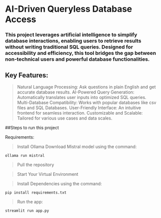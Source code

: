 # AI-Driven Queryless Database Access

### This project leverages artificial intelligence to simplify database interactions, enabling users to retrieve results without writing traditional SQL queries. Designed for accessibility and efficiency, this tool bridges the gap between non-technical users and powerful database functionalities.

## Key Features:
>Natural Language Processing: Ask questions in plain English and get accurate database results.
>AI-Powered Query Generation: Automatically translates user inputs into optimized SQL queries.
>Multi-Database Compatibility: Works with popular databases like csv files and SQL Databases.
>User-Friendly Interface: An intuitive frontend for seamless interaction.
>Customizable and Scalable: Tailored for various use cases and data scales.

##Steps to run this project

Requirements:
>Install Ollama
>Download Mistral model using the command:
```
ollama run mistral
```

>Pull the repository

>Start Your Virtual Environment

>Install Dependencies using the command:
```
pip install requirements.txt
```
>Run the app:
```
streamlit run app.py
```


 
 
